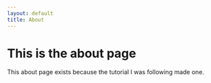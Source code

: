 ```yaml
---
layout: default
title: About
---
```

# This is the about page

This about page exists because the tutorial I was following made one. 